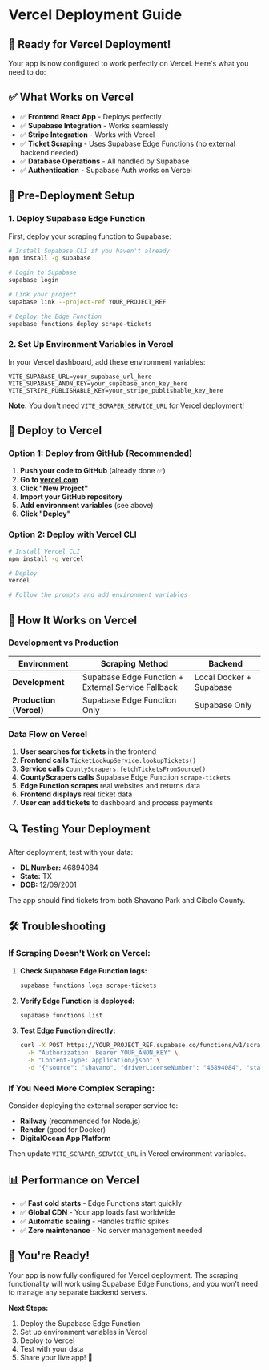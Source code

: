 # Vercel Deployment Guide

## 🚀 **Ready for Vercel Deployment!**

Your app is now configured to work perfectly on Vercel. Here's what you need to do:

## ✅ **What Works on Vercel**

- ✅ **Frontend React App** - Deploys perfectly
- ✅ **Supabase Integration** - Works seamlessly
- ✅ **Stripe Integration** - Works with Vercel
- ✅ **Ticket Scraping** - Uses Supabase Edge Functions (no external backend needed)
- ✅ **Database Operations** - All handled by Supabase
- ✅ **Authentication** - Supabase Auth works on Vercel

## 🔧 **Pre-Deployment Setup**

### **1. Deploy Supabase Edge Function**

First, deploy your scraping function to Supabase:

```bash
# Install Supabase CLI if you haven't already
npm install -g supabase

# Login to Supabase
supabase login

# Link your project
supabase link --project-ref YOUR_PROJECT_REF

# Deploy the Edge Function
supabase functions deploy scrape-tickets
```

### **2. Set Up Environment Variables in Vercel**

In your Vercel dashboard, add these environment variables:

```
VITE_SUPABASE_URL=your_supabase_url_here
VITE_SUPABASE_ANON_KEY=your_supabase_anon_key_here
VITE_STRIPE_PUBLISHABLE_KEY=your_stripe_publishable_key_here
```

**Note:** You don't need `VITE_SCRAPER_SERVICE_URL` for Vercel deployment!

## 🚀 **Deploy to Vercel**

### **Option 1: Deploy from GitHub (Recommended)**

1. **Push your code to GitHub** (already done ✅)
2. **Go to [vercel.com](https://vercel.com)**
3. **Click "New Project"**
4. **Import your GitHub repository**
5. **Add environment variables** (see above)
6. **Click "Deploy"**

### **Option 2: Deploy with Vercel CLI**

```bash
# Install Vercel CLI
npm install -g vercel

# Deploy
vercel

# Follow the prompts and add environment variables
```

## 🎯 **How It Works on Vercel**

### **Development vs Production**

| Environment             | Scraping Method                                    | Backend                 |
| ----------------------- | -------------------------------------------------- | ----------------------- |
| **Development**         | Supabase Edge Function + External Service Fallback | Local Docker + Supabase |
| **Production (Vercel)** | Supabase Edge Function Only                        | Supabase Only           |

### **Data Flow on Vercel**

1. **User searches for tickets** in the frontend
2. **Frontend calls** `TicketLookupService.lookupTickets()`
3. **Service calls** `CountyScrapers.fetchTicketsFromSource()`
4. **CountyScrapers calls** Supabase Edge Function `scrape-tickets`
5. **Edge Function scrapes** real websites and returns data
6. **Frontend displays** real ticket data
7. **User can add tickets** to dashboard and process payments

## 🔍 **Testing Your Deployment**

After deployment, test with your data:

- **DL Number:** 46894084
- **State:** TX
- **DOB:** 12/09/2001

The app should find tickets from both Shavano Park and Cibolo County.

## 🛠️ **Troubleshooting**

### **If Scraping Doesn't Work on Vercel:**

1. **Check Supabase Edge Function logs:**

   ```bash
   supabase functions logs scrape-tickets
   ```

2. **Verify Edge Function is deployed:**

   ```bash
   supabase functions list
   ```

3. **Test Edge Function directly:**
   ```bash
   curl -X POST https://YOUR_PROJECT_REF.supabase.co/functions/v1/scrape-tickets \
     -H "Authorization: Bearer YOUR_ANON_KEY" \
     -H "Content-Type: application/json" \
     -d '{"source": "shavano", "driverLicenseNumber": "46894084", "state": "TX", "dob": "12/09/2001"}'
   ```

### **If You Need More Complex Scraping:**

Consider deploying the external scraper service to:

- **Railway** (recommended for Node.js)
- **Render** (good for Docker)
- **DigitalOcean App Platform**

Then update `VITE_SCRAPER_SERVICE_URL` in Vercel environment variables.

## 📊 **Performance on Vercel**

- ✅ **Fast cold starts** - Edge Functions start quickly
- ✅ **Global CDN** - Your app loads fast worldwide
- ✅ **Automatic scaling** - Handles traffic spikes
- ✅ **Zero maintenance** - No server management needed

## 🎉 **You're Ready!**

Your app is now fully configured for Vercel deployment. The scraping functionality will work using Supabase Edge Functions, and you won't need to manage any separate backend servers.

**Next Steps:**

1. Deploy the Supabase Edge Function
2. Set up environment variables in Vercel
3. Deploy to Vercel
4. Test with your data
5. Share your live app! 🚀
